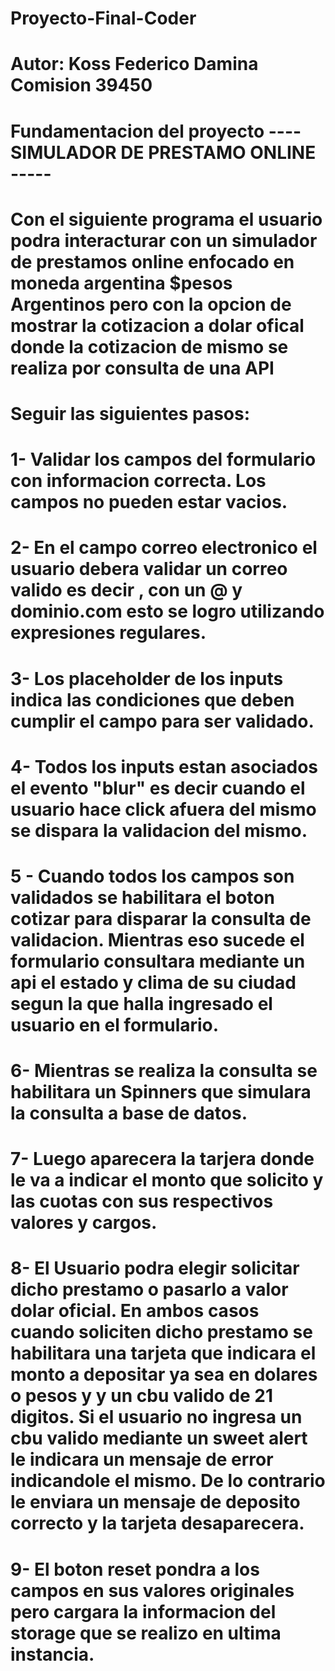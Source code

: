 # Proyecto-Final-Coder

# Autor: Koss Federico Damina Comision 39450

# Fundamentacion del proyecto ---- SIMULADOR DE PRESTAMO ONLINE ----- 

# Con el siguiente programa el usuario podra interacturar con un simulador de prestamos online enfocado en moneda argentina $pesos Argentinos pero con la opcion de mostrar la cotizacion a dolar ofical donde la cotizacion de mismo se realiza por consulta de una API

# Seguir las siguientes pasos:
# 1- Validar los campos del formulario con informacion correcta. Los campos no pueden estar vacios.
# 2- En el campo correo electronico el usuario debera validar un correo valido es decir , con un @ y dominio.com esto se logro utilizando expresiones regulares.
# 3- Los placeholder de los inputs indica las condiciones que deben cumplir el campo para ser validado.
# 4- Todos los inputs estan asociados el evento "blur" es decir cuando el usuario hace click afuera del mismo se dispara la validacion del mismo.
# 5 - Cuando todos los campos son validados se habilitara el boton cotizar para disparar la consulta de validacion. Mientras eso sucede el formulario consultara mediante un api el estado y clima de su ciudad segun la que halla ingresado el usuario en el formulario.
# 6- Mientras se realiza la consulta se habilitara un Spinners que simulara la consulta a base de datos.
# 7- Luego aparecera la tarjera donde le va a indicar el monto que solicito y las cuotas con sus respectivos valores y cargos.
# 8- El Usuario podra elegir solicitar dicho prestamo o pasarlo a valor dolar oficial. En ambos casos cuando soliciten dicho prestamo se habilitara una tarjeta que indicara el monto a depositar ya sea en dolares o pesos y y un cbu valido de 21 digitos. Si el usuario no ingresa un cbu valido mediante un sweet alert le indicara un mensaje de error indicandole el mismo. De lo contrario le enviara un mensaje de deposito correcto y la tarjeta desaparecera.
# 9- El boton reset pondra a los campos en sus valores originales pero cargara la informacion del storage que se realizo en ultima instancia.